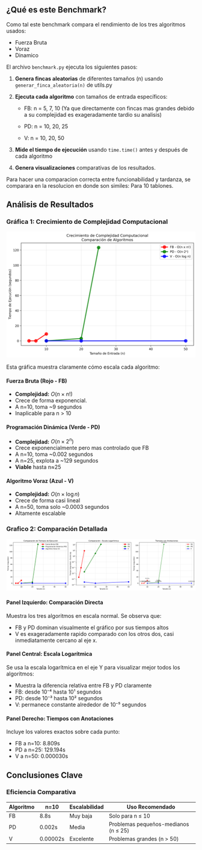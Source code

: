 ## ¿Qué es este Benchmark?

Como tal este benchmark compara el rendimiento de los tres algoritmos usados:
- Fuerza Bruta
- Voraz
- Dinamico

El archivo `benchmark.py` ejecuta los siguientes pasos:

1. **Genera fincas aleatorias** de diferentes tamaños (n) usando `generar_finca_aleatoria(n)` de utils.py
2. **Ejecuta cada algoritmo** con tamaños de entrada específicos:
   - FB: n = 5, 7, 10 (Ya que directamente con fincas mas grandes debido a su complejidad es exageradamente tardio su analisis)

   - PD: n = 10, 20, 25

   - V: n = 10, 20, 50

3. **Mide el tiempo de ejecución** usando `time.time()` antes y después de cada algoritmo

4. **Genera visualizaciones** comparativas de los resultados.

Para hacer una comparacion correcta entre funcionabilidad y tardanza, se comparara en la resolucion en donde son similes: Para 10 tablones.

## Análisis de Resultados

### Gráfica 1: Crecimiento de Complejidad Computacional
![Grafico 1](imagenes/crecimiento_complejidad.png)

Esta gráfica muestra claramente cómo escala cada algoritmo:

#### Fuerza Bruta (Rojo - FB)
- **Complejidad:** $O(n \times n!)$
- Crece de forma exponencial.
- A n=10, toma ~9 segundos
- Inaplicable para n > 10

#### Programación Dinámica (Verde - PD)
- **Complejidad:** $O(n \times 2^n)$
- Crece exponencialmente pero mas controlado que FB
- A n=10, toma ~0.002 segundos
- A n=25, explota a ~129 segundos
- **Viable** hasta n≈25

#### Algoritmo Voraz (Azul - V)
- **Complejidad:** $O(n \times \log n)$
- Crece de forma casi lineal
- A n=50, toma solo ~0.0003 segundos
- Altamente escalable

### Grafico 2: Comparación Detallada
![Grafico 2](imagenes/benchmark_comparativo.png)

#### Panel Izquierdo: Comparación Directa
Muestra los tres algoritmos en escala normal. Se observa que:
- FB y PD dominan visualmente el gráfico por sus tiempos altos
- V es exageradamente rapido comparado con los otros dos, casi inmediatamente cercano al eje x.

#### Panel Central: Escala Logarítmica
Se usa la escala logarítmica en el eje Y para visualizar mejor todos los algoritmos:
- Muestra la diferencia relativa entre FB y PD claramente
- FB: desde 10⁻⁴ hasta 10¹ segundos
- PD: desde 10⁻³ hasta 10² segundos
- V: permanece constante alrededor de 10⁻⁵ segundos

#### Panel Derecho: Tiempos con Anotaciones
Incluye los valores exactos sobre cada punto:
- FB a n=10: 8.809s
- PD a n=25: 129.194s
- V a n=50: 0.000030s

## Conclusiones Clave

### Eficiencia Comparativa

| Algoritmo | n=10 | Escalabilidad | Uso Recomendado |
|-----------|------|---------------|-----------------|
| FB | 8.8s | Muy baja | Solo para n ≤ 10 |
| PD | 0.002s | Media | Problemas pequeños-medianos (n ≤ 25) |
| V | 0.00002s | Excelente | Problemas grandes (n > 50) |